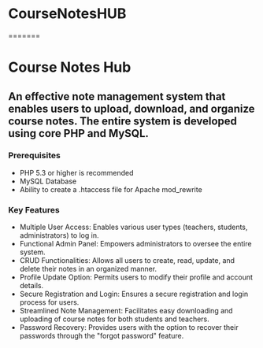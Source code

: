 
# CourseNotesHUB
=======
# Course Notes Hub
## An effective note management system that enables users to upload, download, and organize course notes. The entire system is developed using core PHP and MySQL.


### Prerequisites

- PHP 5.3 or higher is recommended
- MySQL Database
- Ability to create a .htaccess file for Apache mod_rewrite


### Key Features

- Multiple User Access: Enables various user types (teachers, students, administrators) to log in.
- Functional Admin Panel: Empowers administrators to oversee the entire system.
- CRUD Functionalities: Allows all users to create, read, update, and delete their notes in an organized manner.
- Profile Update Option: Permits users to modify their profile and account details.
- Secure Registration and Login: Ensures a secure registration and login process for users.
- Streamlined Note Management: Facilitates easy downloading and uploading of course notes for both students and teachers.
- Password Recovery: Provides users with the option to recover their passwords through the "forgot password" feature.

